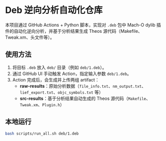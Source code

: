 # Deb 逆向分析自动化仓库

本项目通过 GitHub Actions + Python 脚本，实现对 `.deb` 包中 Mach-O dylib 插件的自动化逆向分析，并基于分析结果生成 Theos 源代码（Makefile、Tweak.xm、头文件等）。

## 使用方法

1. 将目标 `.deb` 放入 `deb/` 目录（例如 `deb/1.deb`）。
2. 通过 GitHub UI 手动触发 Action，指定输入参数 `deb/1.deb`。
3. Action 完成后，会生成并上传两组 artifact：
   - **raw-results**：原始分析数据（`file_info.txt`、`nm_output.txt`、`lief_export.txt`、`objc_symbols.txt` 等）
   - **src-results**：基于分析结果自动生成的 Theos 源代码（`Makefile`、`Tweak.xm`、`Plugin.h`）

## 本地运行

```bash
bash scripts/run_all.sh deb/1.deb
